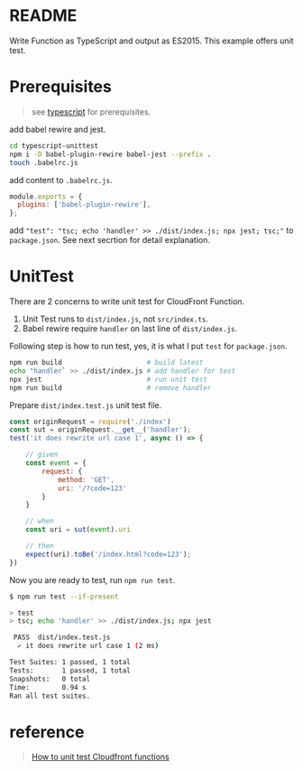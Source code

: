 # README

Write Function as TypeScript and output as ES2015.
This example offers unit test.

# Prerequisites

> see [typescript](../typescript/README.md) for prerequisites.

add babel rewire and jest.

```sh
cd typescript-unittest
npm i -D babel-plugin-rewire babel-jest --prefix .
touch .babelrc.js
```

add content to `.babelrc.js`.

```js
module.exports = {
  plugins: ['babel-plugin-rewire'],
};
```

add `"test": "tsc; echo 'handler' >> ./dist/index.js; npx jest; tsc;"` to `package.json`. See next secrtion for detail explanation.

# UnitTest

There are 2 concerns to write unit test for CloudFront Function.

1. Unit Test runs to `dist/index.js`, not `src/index.ts`.
2. Babel rewire require `handler` on last line of `dist/index.js`.

Following step is how to run test, yes, it is what I put `test` for `package.json`.

```sh
npm run build                     # build latest
echo "handler` >> ./dist/index.js # add handler for test
npx jest                          # run unit test
npm run build                     # remove handler
```

Prepare `dist/index.test.js` unit test file.

```js
const originRequest = require('./index')
const sut = originRequest.__get__('handler');
test('it does rewrite url case 1', async () => {

    // given
    const event = {
        request: {
            method: 'GET',
            uri: '/?code=123'
        }
    }

    // when
    const uri = sut(event).uri

    // then
    expect(uri).toBe('/index.html?code=123');
})
```

Now you are ready to test, run `npm run test`.

```sh
$ npm run test --if-present

> test
> tsc; echo 'handler' >> ./dist/index.js; npx jest

 PASS  dist/index.test.js
  ✓ it does rewrite url case 1 (2 ms)

Test Suites: 1 passed, 1 total
Tests:       1 passed, 1 total
Snapshots:   0 total
Time:        0.94 s
Ran all test suites.
```


# reference

> [How to unit test Cloudfront functions](https://medium.com/@fabioknoedt/how-to-unit-test-cloudfront-functions-b790c4532aa0)
